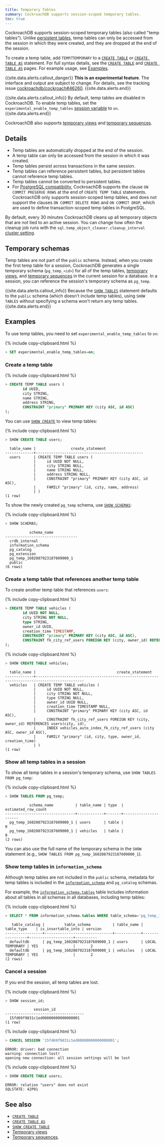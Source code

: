 ```yaml
---
title: Temporary Tables
summary: CockroachDB supports session-scoped temporary tables.
toc: true
---
```


 CockroachDB supports session-scoped temporary tables (also called "temp tables"). Unlike [persistent tables](create-table.html), temp tables can only be accessed from the session in which they were created, and they are dropped at the end of the session.

To create a temp table, add `TEMP`/`TEMPORARY` to a [`CREATE TABLE`](create-table.html) or [`CREATE TABLE AS`](create-table-as.html) statement. For full syntax details, see the [`CREATE TABLE`](create-table.html#synopsis) and [`CREATE TABLE AS`](create-table-as.html#synopsis) pages. For example usage, see [Examples](#examples).

{{site.data.alerts.callout_danger}}
**This is an experimental feature**. The interface and output are subject to change. For details, see the tracking issue [cockroachdb/cockroach#46260](https://github.com/cockroachdb/cockroach/issues/46260).
{{site.data.alerts.end}}

{{site.data.alerts.callout_info}}
By default, temp tables are disabled in CockroachDB. To enable temp tables, set the `experimental_enable_temp_tables` [session variable](set-vars.html) to `on`.
{{site.data.alerts.end}}

CockroachDB also supports [temporary views](views.html#temporary-views) and [temporary sequences](create-sequence.html#temporary-sequences).

## Details

- Temp tables are automatically dropped at the end of the session.
- A temp table can only be accessed from the session in which it was created.
- Temp tables persist across transactions in the same session.
- Temp tables can reference persistent tables, but persistent tables cannot reference temp tables.
- Temp tables cannot be converted to persistent tables.
- For [PostgreSQL compatibility](https://www.postgresql.org/docs/current/sql-createtable.html), CockroachDB supports the clause `ON COMMIT PRESERVE ROWS` at the end of `CREATE TEMP TABLE` statements. CockroachDB only supports session-scoped temp tables, and does not support the clauses `ON COMMIT DELETE ROWS` and `ON COMMIT DROP`, which are used to define transaction-scoped temp tables in PostgreSQL.

By default, every 30 minutes CockroachDB cleans up all temporary objects that are not tied to an active session. You can change how often the cleanup job runs with the `sql.temp_object_cleaner.cleanup_interval` [cluster setting](cluster-settings.html).

## Temporary schemas

Temp tables are not part of the `public` schema. Instead, when you create the first temp table for a session, CockroachDB generates a single temporary schema (`pg_temp_<id>`) for all of the temp tables, [temporary views](views.html#temporary-views), and [temporary sequences](create-sequence.html#temporary-sequences) in the current session for a database. In a session, you can reference the session's temporary schema as `pg_temp`.

{{site.data.alerts.callout_info}}
Because the [`SHOW TABLES`](show-tables.html) statement defaults to the `public` schema (which doesn't include temp tables), using `SHOW TABLES` without specifying a schema won't return any temp tables.
{{site.data.alerts.end}}

## Examples

To use temp tables, you need to set `experimental_enable_temp_tables` to `on`:

{% include copy-clipboard.html %}
~~~ sql
> SET experimental_enable_temp_tables=on;
~~~

### Create a temp table

{% include copy-clipboard.html %}
~~~ sql
> CREATE TEMP TABLE users (
        id UUID,
        city STRING,
        name STRING,
        address STRING,
        CONSTRAINT "primary" PRIMARY KEY (city ASC, id ASC)
);
~~~

You can use [`SHOW CREATE`](show-create.html) to view temp tables:

{% include copy-clipboard.html %}
~~~ sql
> SHOW CREATE TABLE users;
~~~

~~~
  table_name |                create_statement
-------------+-------------------------------------------------
  users      | CREATE TEMP TABLE users (
             |     id UUID NOT NULL,
             |     city STRING NULL,
             |     name STRING NULL,
             |     address STRING NULL,
             |     CONSTRAINT "primary" PRIMARY KEY (city ASC, id ASC),
             |     FAMILY "primary" (id, city, name, address)
             | )
(1 row)
~~~

To show the newly created `pg_temp` schema, use [`SHOW SCHEMAS`](show-schemas.html):

{% include copy-clipboard.html %}
~~~ sql
> SHOW SCHEMAS;
~~~

~~~
           schema_name
---------------------------------
  crdb_internal
  information_schema
  pg_catalog
  pg_extension
  pg_temp_1602087923187609000_1
  public
(6 rows)
~~~

### Create a temp table that references another temp table

To create another temp table that references `users`:

{% include copy-clipboard.html %}
~~~ sql
> CREATE TEMP TABLE vehicles (
        id UUID NOT NULL,
        city STRING NOT NULL,
        type STRING,
        owner_id UUID,
        creation_time TIMESTAMP,
        CONSTRAINT "primary" PRIMARY KEY (city ASC, id ASC),
        CONSTRAINT fk_city_ref_users FOREIGN KEY (city, owner_id) REFERENCES users(city, id)
);
~~~

{% include copy-clipboard.html %}
~~~ sql
> SHOW CREATE TABLE vehicles;
~~~

~~~
  table_name |                                     create_statement
-------------+--------------------------------------------------------------------------------------------
  vehicles   | CREATE TEMP TABLE vehicles (
             |     id UUID NOT NULL,
             |     city STRING NOT NULL,
             |     type STRING NULL,
             |     owner_id UUID NULL,
             |     creation_time TIMESTAMP NULL,
             |     CONSTRAINT "primary" PRIMARY KEY (city ASC, id ASC),
             |     CONSTRAINT fk_city_ref_users FOREIGN KEY (city, owner_id) REFERENCES users(city, id),
             |     INDEX vehicles_auto_index_fk_city_ref_users (city ASC, owner_id ASC),
             |     FAMILY "primary" (id, city, type, owner_id, creation_time)
             | )
(1 row)
~~~

### Show all temp tables in a session

To show all temp tables in a session's temporary schema, use `SHOW TABLES FROM pg_temp`:

{% include copy-clipboard.html %}
~~~ sql
> SHOW TABLES FROM pg_temp;
~~~

~~~
           schema_name          | table_name | type  | estimated_row_count
--------------------------------+------------+-------+----------------------
  pg_temp_1602087923187609000_1 | users      | table |                   0
  pg_temp_1602087923187609000_1 | vehicles   | table |                   0
(2 rows)
~~~

You can also use the full name of the temporary schema in the `SHOW` statement (e.g., `SHOW TABLES FROM pg_temp_1602087923187609000_1`).

### Show temp tables in `information_schema`

Although temp tables are not included in the `public` schema, metadata for temp tables is included in the [`information_schema`](information-schema.html) and `pg_catalog` schemas.

For example, the [`information_schema.tables`](information-schema.html#tables) table includes information about all tables in all schemas in all databases, including temp tables:

{% include copy-clipboard.html %}
~~~ sql
> SELECT * FROM information_schema.tables WHERE table_schema='pg_temp_1602087923187609000_1';
~~~

~~~
   table_catalog |         table_schema          | table_name |   table_type    | is_insertable_into | version
-----------------+-------------------------------+------------+-----------------+--------------------+----------
  defaultdb      | pg_temp_1602087923187609000_1 | users      | LOCAL TEMPORARY | YES                |       2
  defaultdb      | pg_temp_1602087923187609000_1 | vehicles   | LOCAL TEMPORARY | YES                |       2
(2 rows)
~~~

### Cancel a session

If you end the session, all temp tables are lost.

{% include copy-clipboard.html %}
~~~ sql
> SHOW session_id;
~~~

~~~
             session_id
------------------------------------
  15fd69f9831c1ed00000000000000001
(1 row)
~~~

{% include copy-clipboard.html %}
~~~ sql
> CANCEL SESSION '15fd69f9831c1ed00000000000000001';
~~~

~~~
ERROR: driver: bad connection
warning: connection lost!
opening new connection: all session settings will be lost
~~~

{% include copy-clipboard.html %}
~~~ sql
> SHOW CREATE TABLE users;
~~~

~~~
ERROR: relation "users" does not exist
SQLSTATE: 42P01
~~~

## See also

- [`CREATE TABLE`](create-table.html)
- [`CREATE TABLE AS`](create-table-as.html)
- [`SHOW CREATE TABLE`](show-create-table.html)
- [Temporary views](views.html#temporary-views)
- [Temporary sequences](create-sequence.html#temporary-sequences).
